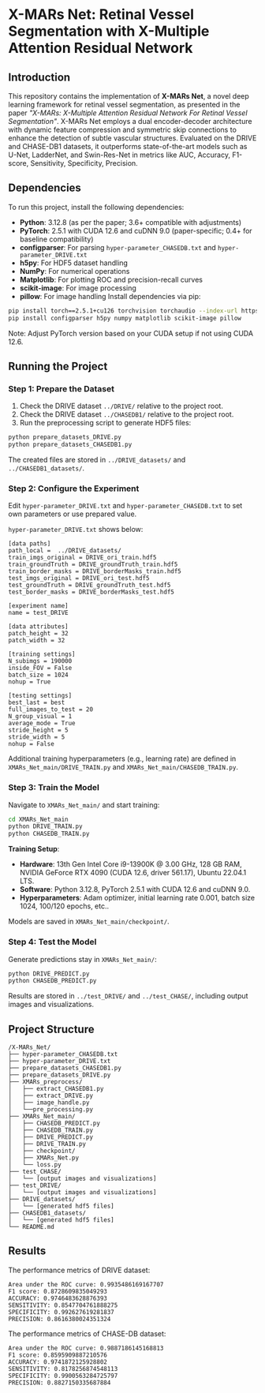 # X-MARs Net: Retinal Vessel Segmentation with X-Multiple Attention Residual Network

## Introduction

This repository contains the implementation of **X-MARs Net**, a novel deep learning framework for retinal vessel segmentation, as presented in the paper *"X-MARs: X-Multiple Attention Residual Network For Retinal Vessel Segmentation"*. X-MARs Net employs a dual encoder-decoder architecture with dynamic feature compression and symmetric skip connections to enhance the detection of subtle vascular structures. Evaluated on the DRIVE and CHASE-DB1 datasets, it outperforms state-of-the-art models such as U-Net, LadderNet, and Swin-Res-Net in metrics like AUC, Accuracy, F1-score, Sensitivity, Specificity, Precision.

## Dependencies

To run this project, install the following dependencies:

- **Python**: 3.12.8 (as per the paper; 3.6+ compatible with adjustments)
- **PyTorch**: 2.5.1 with CUDA 12.6 and cuDNN 9.0 (paper-specific; 0.4+ for baseline compatibility)
- **configparser**: For parsing `hyper-parameter_CHASEDB.txt` and `hyper-parameter_DRIVE.txt`
- **h5py**: For HDF5 dataset handling
- **NumPy**: For numerical operations
- **Matplotlib**: For plotting ROC and precision-recall curves
- **scikit-image**: For image processing
- **pillow**: For image handling
Install dependencies via pip:

```bash
pip install torch==2.5.1+cu126 torchvision torchaudio --index-url https://download.pytorch.org/whl/cu126
pip install configparser h5py numpy matplotlib scikit-image pillow
```

Note: Adjust PyTorch version based on your CUDA setup if not using CUDA 12.6.

## Running the Project

### Step 1: Prepare the Dataset

1. Check the DRIVE dataset `../DRIVE/` relative to the project root.
2. Check the DRIVE dataset `../CHASEDB1/` relative to the project root.
3. Run the preprocessing script to generate HDF5 files:

```bash
python prepare_datasets_DRIVE.py
python prepare_datasets_CHASEDB1.py
```

The created files are stored in `../DRIVE_datasets/` and `../CHASEDB1_datasets/`.

### Step 2: Configure the Experiment

Edit `hyper-parameter_DRIVE.txt` and `hyper-parameter_CHASEDB.txt` to set own parameters or use prepared value.

`hyper-parameter_DRIVE.txt` shows below:

```
[data paths]
path_local =  ../DRIVE_datasets/
train_imgs_original = DRIVE_ori_train.hdf5
train_groundTruth = DRIVE_groundTruth_train.hdf5
train_border_masks = DRIVE_borderMasks_train.hdf5
test_imgs_original = DRIVE_ori_test.hdf5
test_groundTruth = DRIVE_groundTruth_test.hdf5
test_border_masks = DRIVE_borderMasks_test.hdf5

[experiment name]
name = test_DRIVE

[data attributes]
patch_height = 32
patch_width = 32

[training settings]
N_subimgs = 190000
inside_FOV = False
batch_size = 1024
nohup = True

[testing settings]
best_last = best
full_images_to_test = 20
N_group_visual = 1
average_mode = True
stride_height = 5
stride_width = 5
nohup = False
```

Additional training hyperparameters (e.g., learning rate) are defined in `XMARs_Net_main/DRIVE_TRAIN.py` and `XMARs_Net_main/CHASEDB_TRAIN.py`.

### Step 3: Train the Model

Navigate to `XMARs_Net_main/` and start training:

```bash
cd XMARs_Net_main
python DRIVE_TRAIN.py
python CHASEDB_TRAIN.py
```

**Training Setup**:
- **Hardware**: 13th Gen Intel Core i9-13900K @ 3.00 GHz, 128 GB RAM, NVIDIA GeForce RTX 4090 (CUDA 12.6, driver 561.17), Ubuntu 22.04.1 LTS.
- **Software**: Python 3.12.8, PyTorch 2.5.1 with CUDA 12.6 and cuDNN 9.0.
- **Hyperparameters**: Adam optimizer, initial learning rate 0.001, batch size 1024, 100/120 epochs, etc..

Models are saved in `XMARs_Net_main/checkpoint/`.

### Step 4: Test the Model

Generate predictions stay in `XMARs_Net_main/`:

```bash
python DRIVE_PREDICT.py
python CHASEDB_PREDICT.py
```

Results are stored in `../test_DRIVE/` and `../test_CHASE/`, including output images and visualizations.

## Project Structure

```
/X-MARs_Net/
├── hyper-parameter_CHASEDB.txt          
├── hyper-parameter_DRIVE.txt 
├── prepare_datasets_CHASEDB1.py
├── prepare_datasets_DRIVE.py  
├── XMARs_preprocess/
│   ├── extract_CHASEDB1.py
│   ├── extract_DRIVE.py
│   ├── image_handle.py
│   └──pre_processing.py
├── XMARs_Net_main/
│   ├── CHASEDB_PREDICT.py   
│   ├── CHASEDB_TRAIN.py    
│   ├── DRIVE_PREDICT.py
│   ├── DRIVE_TRAIN.py
│   ├── checkpoint/           
│   ├── XMARs_Net.py         
│   └── loss.py 
├── test_CHASE/                      
│   └── [output images and visualizations] 
├── test_DRIVE/ 
│   └── [output images and visualizations] 
├── DRIVE_datasets/      
│   └── [generated hdf5 files]   
├── CHASEDB1_datasets/      
│   └── [generated hdf5 files]  
└── README.md                 
```

## Results
The performance metrics of DRIVE dataset:

```
Area under the ROC curve: 0.9935486169167707
F1 score: 0.8728609835049293
ACCURACY: 0.9746483628876393
SENSITIVITY: 0.8547704761888275
SPECIFICITY: 0.992627619281837
PRECISION: 0.8616380024351324
```
The performance metrics of CHASE-DB dataset:
```
Area under the ROC curve: 0.9887186145168813
F1 score: 0.8595909887210576
ACCURACY: 0.9741872125928802
SENSITIVITY: 0.8178256874548113
SPECIFICITY: 0.9900563284725797
PRECISION: 0.8827150335687884
```